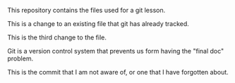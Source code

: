 This repository contains the files used for a git lesson.

This is a change to an existing file that git has already tracked.

This is the third change to the file.

Git is a version control system that prevents us form having the "final doc" problem.

This is the commit that I am not aware of, or one that I have forgotten about.

